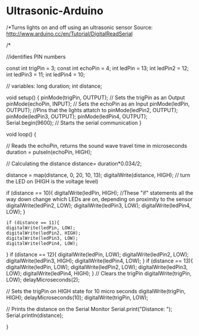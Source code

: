# Ultrasonic-Arduino

/*Turns lights on and off using an ultrasonic sensor 
Source: http://www.arduino.cc/en/Tutorial/DigitalReadSerial

/*

//identifies PIN numbers

const int trigPin = 3;
const int echoPin = 4;
int ledPin = 13;
int ledPin2 = 12;
int ledPin3 = 11;
int ledPin4 = 10;

// variables:
long duration;
int distance;

void setup() {
pinMode(trigPin, OUTPUT); // Sets the trigPin as an Output
pinMode(echoPin, INPUT); // Sets the echoPin as an Input
pinMode(ledPin, OUTPUT); //Pins that the lights attatch to
pinMode(ledPin2, OUTPUT);
pinMode(ledPin3, OUTPUT);
pinMode(ledPin4, OUTPUT);
Serial.begin(9600); // Starts the serial communication
}

void loop() {


// Reads the echoPin, returns the sound wave travel time in microseconds
duration = pulseIn(echoPin, HIGH);


// Calculating the distance
distance= duration*0.034/2;

  distance = map(distance, 0, 20, 10, 13);
   digitalWrite(distance, HIGH);   // turn the LED on (HIGH is the voltage level)
   

   if (distance == 10){
   digitalWrite(ledPin, HIGH); //These "if" statements all the way down change which LEDs are on, depending on proximity to the sensor
    digitalWrite(ledPin2, LOW);
    digitalWrite(ledPin3, LOW);
    digitalWrite(ledPin4, LOW);
   }

    if (distance == 11){
    digitalWrite(ledPin, LOW);
    digitalWrite(ledPin2, HIGH);
    digitalWrite(ledPin3, LOW);
    digitalWrite(ledPin4, LOW);
   }
    if (distance == 12){
    digitalWrite(ledPin, LOW);
    digitalWrite(ledPin2, LOW);
    digitalWrite(ledPin3, HIGH);
    digitalWrite(ledPin4, LOW);
   }
    if (distance == 13){
    digitalWrite(ledPin, LOW);
    digitalWrite(ledPin2, LOW);
    digitalWrite(ledPin3, LOW);
    digitalWrite(ledPin4, HIGH);
   }
  // Clears the trigPin
digitalWrite(trigPin, LOW);
delayMicroseconds(2);

// Sets the trigPin on HIGH state for 10 micro seconds
digitalWrite(trigPin, HIGH);
delayMicroseconds(10);
digitalWrite(trigPin, LOW);


// Prints the distance on the Serial Monitor
Serial.print("Distance: ");
Serial.println(distance);

}
